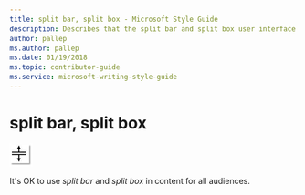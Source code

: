 ```yaml
---
title: split bar, split box - Microsoft Style Guide
description: Describes that the split bar and split box user interface element can be referred to as a split bar and split box in content.
author: pallep
ms.author: pallep
ms.date: 01/19/2018
ms.topic: contributor-guide
ms.service: microsoft-writing-style-guide
---
```


# split bar, split box

![Screenshot of the split bar and split box icon as it appears when hovering over a bar or box that can be split.](media/split-bar-split-box/1404636417.png)

It's OK to use *split bar* and *split box* in content for all audiences.
